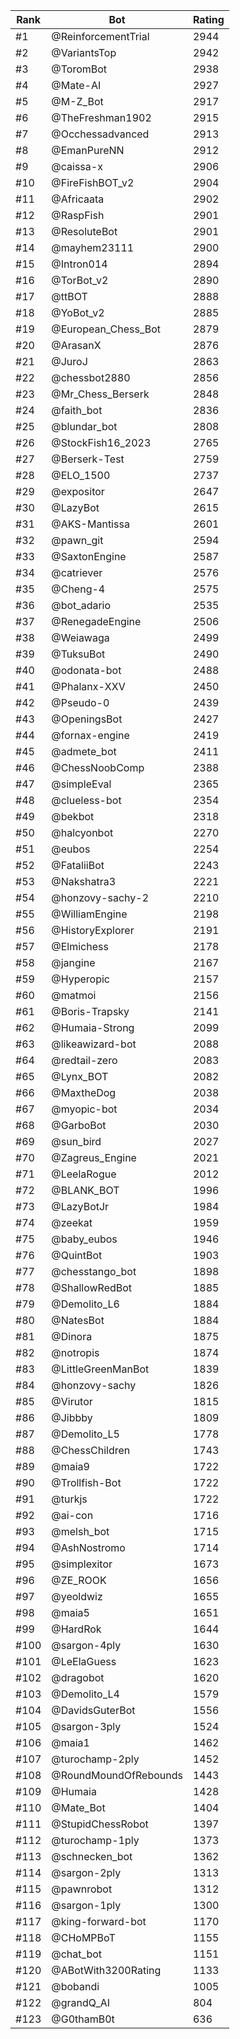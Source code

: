 Rank|Bot|Rating
---|---|---
#1|@ReinforcementTrial|2944
#2|@VariantsTop|2942
#3|@ToromBot|2938
#4|@Mate-AI|2927
#5|@M-Z_Bot|2917
#6|@TheFreshman1902|2915
#7|@Occhessadvanced|2913
#8|@EmanPureNN|2912
#9|@caissa-x|2906
#10|@FireFishBOT_v2|2904
#11|@Africaata|2902
#12|@RaspFish|2901
#13|@ResoluteBot|2901
#14|@mayhem23111|2900
#15|@Intron014|2894
#16|@TorBot_v2|2890
#17|@ttBOT|2888
#18|@YoBot_v2|2885
#19|@European_Chess_Bot|2879
#20|@ArasanX|2876
#21|@JuroJ|2863
#22|@chessbot2880|2856
#23|@Mr_Chess_Berserk|2848
#24|@faith_bot|2836
#25|@blundar_bot|2808
#26|@StockFish16_2023|2765
#27|@Berserk-Test|2759
#28|@ELO_1500|2737
#29|@expositor|2647
#30|@LazyBot|2615
#31|@AKS-Mantissa|2601
#32|@pawn_git|2594
#33|@SaxtonEngine|2587
#34|@catriever|2576
#35|@Cheng-4|2575
#36|@bot_adario|2535
#37|@RenegadeEngine|2506
#38|@Weiawaga|2499
#39|@TuksuBot|2490
#40|@odonata-bot|2488
#41|@Phalanx-XXV|2450
#42|@Pseudo-0|2439
#43|@OpeningsBot|2427
#44|@fornax-engine|2419
#45|@admete_bot|2411
#46|@ChessNoobComp|2388
#47|@simpleEval|2365
#48|@clueless-bot|2354
#49|@bekbot|2318
#50|@halcyonbot|2270
#51|@eubos|2254
#52|@FataliiBot|2243
#53|@Nakshatra3|2221
#54|@honzovy-sachy-2|2210
#55|@WilliamEngine|2198
#56|@HistoryExplorer|2191
#57|@Elmichess|2178
#58|@jangine|2167
#59|@Hyperopic|2157
#60|@matmoi|2156
#61|@Boris-Trapsky|2141
#62|@Humaia-Strong|2099
#63|@likeawizard-bot|2088
#64|@redtail-zero|2083
#65|@Lynx_BOT|2082
#66|@MaxtheDog|2038
#67|@myopic-bot|2034
#68|@GarboBot|2030
#69|@sun_bird|2027
#70|@Zagreus_Engine|2021
#71|@LeelaRogue|2012
#72|@BLANK_BOT|1996
#73|@LazyBotJr|1984
#74|@zeekat|1959
#75|@baby_eubos|1946
#76|@QuintBot|1903
#77|@chesstango_bot|1898
#78|@ShallowRedBot|1885
#79|@Demolito_L6|1884
#80|@NatesBot|1884
#81|@Dinora|1875
#82|@notropis|1874
#83|@LittleGreenManBot|1839
#84|@honzovy-sachy|1826
#85|@Virutor|1815
#86|@Jibbby|1809
#87|@Demolito_L5|1778
#88|@ChessChildren|1743
#89|@maia9|1722
#90|@Trollfish-Bot|1722
#91|@turkjs|1722
#92|@ai-con|1716
#93|@melsh_bot|1715
#94|@AshNostromo|1714
#95|@simplexitor|1673
#96|@ZE_ROOK|1656
#97|@yeoldwiz|1655
#98|@maia5|1651
#99|@HardRok|1644
#100|@sargon-4ply|1630
#101|@LeElaGuess|1623
#102|@dragobot|1620
#103|@Demolito_L4|1579
#104|@DavidsGuterBot|1556
#105|@sargon-3ply|1524
#106|@maia1|1462
#107|@turochamp-2ply|1452
#108|@RoundMoundOfRebounds|1443
#109|@Humaia|1428
#110|@Mate_Bot|1404
#111|@StupidChessRobot|1397
#112|@turochamp-1ply|1373
#113|@schnecken_bot|1362
#114|@sargon-2ply|1313
#115|@pawnrobot|1312
#116|@sargon-1ply|1300
#117|@king-forward-bot|1170
#118|@CHoMPBoT|1155
#119|@chat_bot|1151
#120|@ABotWith3200Rating|1133
#121|@bobandi|1005
#122|@grandQ_AI|804
#123|@G0thamB0t|636

